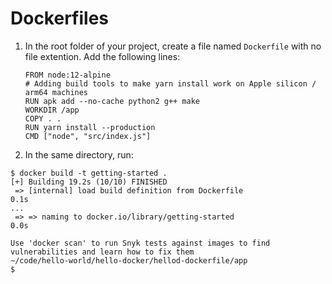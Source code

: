 # Dockerfiles

1. In the root folder of your project, create a file named `Dockerfile` with no file extention. Add the following lines:
    ```
    FROM node:12-alpine
    # Adding build tools to make yarn install work on Apple silicon / arm64 machines
    RUN apk add --no-cache python2 g++ make
    WORKDIR /app
    COPY . .
    RUN yarn install --production
    CMD ["node", "src/index.js"]
    ```

2. In the same directory, run:
```
$ docker build -t getting-started .
[+] Building 19.2s (10/10) FINISHED
 => [internal] load build definition from Dockerfile                                                                            0.1s
...
 => => naming to docker.io/library/getting-started                                                                              0.0s

Use 'docker scan' to run Snyk tests against images to find vulnerabilities and learn how to fix them
~/code/hello-world/hello-docker/hellod-dockerfile/app
$
```

